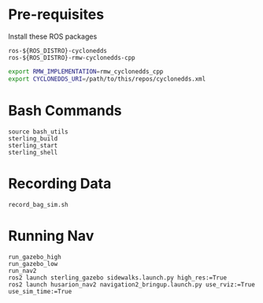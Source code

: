 # Pre-requisites
Install these ROS packages  
```
ros-${ROS_DISTRO}-cyclonedds
ros-${ROS_DISTRO}-rmw-cyclonedds-cpp
```
```bash 
export RMW_IMPLEMENTATION=rmw_cyclonedds_cpp
export CYCLONEDDS_URI=/path/to/this/repos/cyclonedds.xml
```

# Bash Commands
```
source bash_utils
sterling_build
sterling_start
sterling_shell
```

# Recording Data
```
record_bag_sim.sh
```

# Running Nav
```
run_gazebo_high
run_gazebo_low
run_nav2
ros2 launch sterling_gazebo sidewalks.launch.py high_res:=True
ros2 launch husarion_nav2 navigation2_bringup.launch.py use_rviz:=True use_sim_time:=True
```